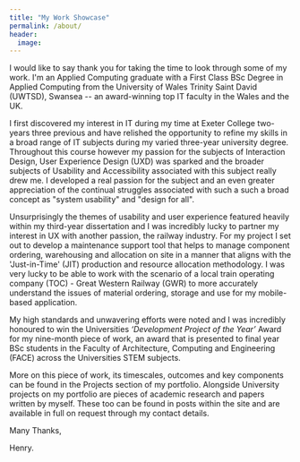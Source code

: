 ```yaml
---
title: "My Work Showcase"
permalink: /about/
header:
  image:
---
```


I would like to say thank you for taking the time to look through some of my work. I'm an Applied Computing graduate with a First Class BSc Degree in Applied Computing from the University of Wales Trinity Saint David (UWTSD), Swansea -- an award-winning top IT faculty in the Wales and the UK.

I first discovered my interest in IT during my time at Exeter College two-years three previous and have relished the opportunity to refine my skills in a broad range of IT subjects during my varied three-year university degree. Throughout this course however my passion for the subjects of Interaction Design, User Experience Design (UXD) was sparked and the broader subjects of Usability and Accessibility associated with this subject really drew me. I developed a real passion for the subject and an even greater appreciation of the continual struggles associated with such a such a broad concept as "system usability" and "design for all".

Unsurprisingly the themes of usability and user experience featured heavily within my third-year dissertation and I was incredibly lucky to partner my interest in UX with another passion, the railway industry. For my project I set out to develop a maintenance support tool that helps to manage component ordering, warehousing and allocation on site in a manner that aligns with the 'Just-in-Time' (JIT) production and resource allocation methodology. I was very lucky to be able to work with the scenario of a local train operating company (TOC) - Great Western Railway (GWR) to more accurately understand the issues of material ordering, storage and use for my mobile-based application.

My high standards and unwavering efforts were noted and I was incredibly honoured to win the Universities *‘Development Project of the Year’* Award for my nine-month piece of work, an award that is presented to final year BSc students in the Faculty of Architecture, Computing and Engineering (FACE) across the Universities STEM subjects.

More on this piece of work, its timescales, outcomes and key components can be found in the Projects section of my portfolio. Alongside University projects on my portfolio are pieces of academic research and papers written by myself. These too can be found in posts within the site and are available in full on request through my contact details.


Many Thanks,


Henry.
